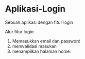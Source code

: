 # Aplikasi-Login
Sebuah aplikasi dengan fitur login

Alur fitur login:
1. Memasukkan email dan password
2. memvalidasi masukan
3. menampilkan halaman home.

